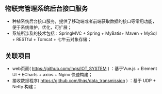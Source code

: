 ## 物联完管理系统后台接口服务

* 种植系统后台接口服务，提供了移动端或者前端获取数据的接口等常用功能，便于系统维护，优化，可扩展；
* 系统所涉及的技术包括：SpringMVC + Spring + MyBatis+ Maven + MySql + RESTful + Tomcat + 七牛云对象存储；


## 关联项目

*	web页面( https://github.com/lhqs/IOT_SYSTEM ) ：基于Vue.js + Element UI + ECharts + axios + Nginx 快速构建；
*	接收数据程序( https://github.com/lhqs/data_transmission ) ：基于 UDP + Netty 构建；

